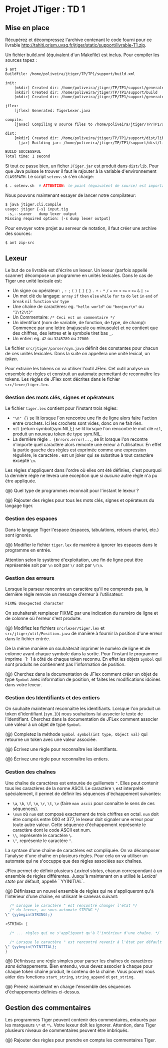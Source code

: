 Projet JTiger : TD 1
====================

Mise en place
-------------

Récupérez et décompressez l'archive contenant le code fourni pour ce livrable <http://tahiti.prism.uvsq.fr/jtiger/static/support/livrable-T1.zip>.

Un fichier build.xml (équivalent d'un Makefile) est inclus.
Pour compiler les sources tapez :

~~~bash
$ ant
Buildfile: /home/poliveira/jtiger/TP/TP1/support/build.xml

init:
    [mkdir] Created dir: /home/poliveira/jtiger/TP/TP1/support/generate
    [mkdir] Created dir: /home/poliveira/jtiger/TP/TP1/support/build
    [mkdir] Created dir: /home/poliveira/jtiger/TP/TP1/support/generate/jtiger/codegen

jflex:
    [jflex] Generated: TigerLexer.java

compile:
    [javac] Compiling 8 source files to /home/poliveira/jtiger/TP/TP1/support/build

dist:
    [mkdir] Created dir: /home/poliveira/jtiger/TP/TP1/support/dist/lib
      [jar] Building jar: /home/poliveira/jtiger/TP/TP1/support/dist/lib/JTiger.jar

BUILD SUCCESSFUL
Total time: 1 second
~~~

Si tout ce passe bien, un ficher ``JTiger.jar`` est produit dans ``dist/lib``.
Pour que Java puisse le trouver il faut le rajouter à la variable 
d'environnement ``CLASSPATH``. Le script ``setenv.sh`` s'en charge:

~~~bash
$ . setenv.sh  # ATTENTION: le point (équivalent de source) est important!
~~~

Nous pouvons maintenant essayer de lancer notre compilateur:

~~~bash
$ java jtiger.cli.Compile
usage: jtiger {-s} input.tig
 -s,--scaner   dump lexer output
Missing required option: [-s dump lexer output]
~~~

Pour envoyer votre projet au serveur de notation, il faut créer une archive des sources:

~~~bash
$ ant zip-src
~~~

Lexeur
------

Le but de ce livrable est d'écrire un lexeur. Un lexeur (parfois appellé scanner) décompose un programme en 
unités lexicales. Dans le cas de Tiger une unité lexicale est:

   * Un signe ou opérateur: ``,`` ``:`` ``;`` ``(`` ``)`` ``[`` ``]`` ``{`` ``}`` ``.`` ``+`` ``-`` ``*`` ``/`` ``=`` ``<>`` ``<`` ``<=`` ``>`` ``>=`` ``&`` ``|`` ``:=``
   * Un mot clé du langage: ``array`` ``if`` ``then`` ``else`` ``while`` ``for`` ``to`` ``do`` ``let`` ``in`` ``end`` ``of`` ``break`` ``nil`` ``function`` ``var`` ``type``
   * Une chaîne de caractères: eg. ``"hello world"`` ou ``"bonjour\n"`` ou ``"1\t2\t3"``
   * Un Commentaire: ``/* Ceci est un commentaire */``
   * Un identifiant (nom de variable, de fonction, de type, de champ): Commence par une lettre (majuscule ou minuscule) et ne contient que des chiffres, des lettres et le symbole tiret bas ``_``.
   * Un entier: eg. ``42`` ou ``3245789`` ou ``27000``


Le fichier ``src/jtiger/parser/sym.java`` définit des constantes pour chacun de
ces unités lexicales. Dans la suite on appellera une unité lexical, un *token*.

Pour extraire les tokens on va utiliser l'outil JFlex. Cet outil analyse un ensemble de règles et construit un automate permettant de reconnaître les tokens.
Les règles de JFlex sont décrites dans le fichier ``src/lexer/tiger.lex``.

### Gestion des mots clés, signes et opérateurs 

Le fichier ``tiger.lex`` contient pour l'instant trois règles:

   * ``"\n" {}`` se lit lorsque l'on rencontre une fin de ligne alors faire l'action entre crochets. Ici les crochets sont vides, donc on ne fait rien.
   * ``nil`` {return symbol(sym.NIL);} se lit lorsque l'on rencontre le mot clé ``nil``, produit un nouveau token de type sym.NIL.
   * La dernière règle ``. {Errors.error(...``, se lit lorsque l'on recontre n'importe quel caractère alors remonte une erreur à l'utilisateur.
     En effet la partie gauche des règles est exprimée comme une expression régulière, le caractère . est un joker qui se substitue à tout caractère excepté ``\n``.

Les règles s'appliquent dans l'ordre où elles ont été définies, c'est pourquoi la dernière règle ne lévera une exception que si _aucune_ autre règle n'a pu être appliquée.

(@) Quel type de programmes reconnaît pour l'instant le lexeur ?

(@) Rajouter des règles pour tous les mots clés, signes et opérateurs du langage tiger.

### Gestion des espaces

Dans le langage Tiger l'espace (espaces, tabulations, retours chariot, etc.) sont ignorés.

(@) Modifier le fichier ``tiger.lex`` de manière à ignorer les espaces dans le programme en entrée.

Attention selon le système d'exploitation, une fin de ligne peut être représentée soit par ``\n`` soit par ``\r`` soit par ``\r\n``.

### Gestion des erreurs

Lorsque le parseur rencontre un caractère qu'il ne comprends pas, la dernière règle renvoie un message d'erreur à l'utilisateur:

~~~bash
FIXME Unexpected character
~~~

On souhaiterait remplacer FIXME par une indication du numéro de ligne et de colonne où l'erreur s'est produite. 

(@) Modifiez les fichiers ``src/lexer/tiger.lex`` et
``src/jtiger/util/Position.java`` de manière à fournir la position d'une erreur
dans le fichier entrée. 

De la même manière on souhaiterait imprimer le numéro de ligne et de colonne avant chaque symbole dans la sortie.
Pour l'instant le programme imprime -1:-1 à côté de chaque token reconnu. En effet les objets ``Symbol`` qui sont 
produits ne contiennent pas l'information de position.

(@) Cherchez dans la documentation de JFlex comment créer un objet de type ``Symbol`` avec information de position,
et faites les modifications idoïnes dans votre lexeur. 

### Gestion des Identifiants et des entiers

On souhaite maintenant reconnaître les identifiants. Lorsque l'on produit un
token d'identifiant (``sym.ID``) nous souhaitons lui associer le texte de
l'identifiant. Cherchez dans la documentation de JFLex comment associer une
valeur à un objet de type ``Symbol``.

(@) Completez la méthode ``Symbol symbol(int type, Object val)`` qui retourne un token avec une valeur associée.

(@) Écrivez une règle pour reconnaître les identifiants.

(@) Écrivez une règle pour reconnaître les entiers.

### Gestion des chaînes

Une chaîne de caractères est entourée de guillemets ``"``. 
Elles peut contenir tous les caractères de la norme ASCII.
Le caractère ``\`` est interprété spécialement, il permet 
de définir les séquences d'échappement suivantes: 

 * ``\a``, ``\b``, ``\f``, ``\n``, ``\r``, ``\t``, ``\v``  (faire ``man ascii`` pour connaître le sens de ces séquences).
 * ``\num`` où ``num`` est composé exactement de trois chiffres en octal.
   ``num`` doit être compris entre 000 et 377, le lexeur doit signaler une erreur
   pour toute autre valeur. Cette séquence d'échappement représente le caractère
   dont le code ASCII est num.
 * ``\\``, représente le caractère ``\``.
 * ``\"``, représente le caractère ``"``.

 La syntaxe d'une chaîne de caractères est compliquée. 
 On va décomposer l'analyse d'une chaîne en plusieurs règles.
 Pour cela on va utiliser un automate qui ne s'occuppe que des règles associées
 aux chaînes. 

JFlex permet de définir plusieurs *Lexical states*, chacun correspondant à un
ensemble de règles différentes. Jusqu'à maintenant on a utilisé le *Lexical state*
par défault, appellé ``YYINITIAL`.

(@) Définissez un nouvel ensemble de règles qui ne s'appliqueront qu'à l'intérieur
d'une chaîne, en utilisant le canevas suivant:

~~~java
  /* Lorsque le caractère " est rencontré changer l'état */
  /* du lexeur, au sous-automate STRING */
\" {yybegin(STRING);} 
 
<STRING> {

  /* ... règles qui ne s'appliquent qu'à l'intérieur d'une chaîne. */ 

  /* Lorsque le caractère " est rencontré revenir à l'état par défault */
\" {yybegin(YYINITIAL}; 
}
~~~ 

(@) Définissez une règle simples pour parser les chaînes de
caractères *sans* échappements.  Bien entendu, vous devez
associer à chaque pour chaque token chaîne produit, le contenu
de la chaîne. Vous pouvez vous aider des fonctions
``start_string``, ``string_append`` et ``get_string``.

(@) Prenez maintenant en charge l'ensemble des séquences
d'échappements définies ci-dessus.
  
## Gestion des commentaires

Les programmes Tiger peuvent contenir des commentaires, entourés
par les marqueurs ``\*`` et ``*\``. Votre lexeur doît les ignorer.
Attention, dans Tiger plusieurs niveaux de commentaires peuvent être imbriqués.

(@) Rajouter des règles pour prendre en compte les commentaires Tiger.

 



 





 







 




